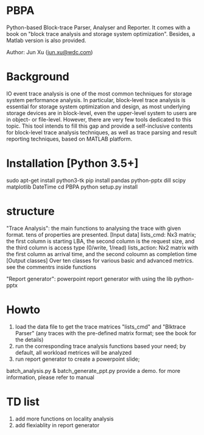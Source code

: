 
# PBPA
Python-based Block-trace Parser, Analyser and Reporter. It comes with a book on "block trace analysis and storage system optimization". Besides, a Matlab version is also provided.

Author: Jun Xu (jun.xu@wdc.com)

# Background

IO event trace analysis is one of the most common techniques for storage system performance analysis. In particular, block-level trace analysis is essential for storage system optimization and design, as most underlying storage devices are in block-level, even the upper-level system to users are in object- or file-level. However, there are very few tools dedicated to this topic. This tool intends to fill this gap and provide a self-inclusive contents for block-level trace analysis techniques, as well as trace parsing and result reporting techniques, based on MATLAB platform.

# Installation [Python 3.5+]

sudo apt-get install python3-tk
pip install pandas python-pptx dill scipy matplotlib DateTime
cd PBPA
python setup.py install 

# structure

"Trace Analysis": the main functions to analysing the trace with given format. tens of properties are presented.
  [Input data]
  lists_cmd: Nx3 matrix; the first column is starting LBA, the second column is the request size, and the third column is access type (0/write, 1/read)
  lists_action: Nx2 matrix with the first column as arrival time, and the second coloumn as completion time
  [Output classes]
  Over ten classes for various basic and advanced metrics. see the commentrs inside functions

"Report generator": powerpoint report generator with using the lib python-pptx


# Howto

1. load the data file to get the trace matrices "lists_cmd" and "Blktrace Parser" (any traces with the pre-defined matrix format; see the book for the details)
2. run the corresponding trace analysis functions based your need; by default, all workload metrices will be analyzed
3. run report generator to create a powerpoint slide; 

batch_analysis.py & batch_generate_ppt.py provide a demo.
for more information, please refer to manual


# TD list
1. add more functions on locality analysis
2. add flexiablity in report generator
